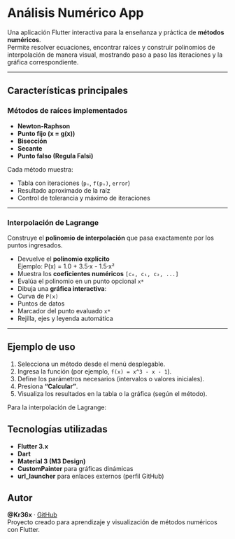 # Análisis Numérico App

Una aplicación Flutter interactiva para la enseñanza y práctica de **métodos numéricos**.  
Permite resolver ecuaciones, encontrar raíces y construir polinomios de interpolación de manera visual, mostrando paso a paso las iteraciones y la gráfica correspondiente.

---

##  Características principales

### Métodos de raíces implementados
- **Newton-Raphson**
- **Punto fijo (x = g(x))**
- **Bisección**
- **Secante**
- **Punto falso (Regula Falsi)**

Cada método muestra:
- Tabla con iteraciones (`pₙ`, `f(pₙ)`, `error`)
- Resultado aproximado de la raíz
- Control de tolerancia y máximo de iteraciones

---

### Interpolación de Lagrange
Construye el **polinomio de interpolación** que pasa exactamente por los puntos ingresados.

- Devuelve el **polinomio explícito**  
  Ejemplo:  P(x) = 1.0 + 3.5·x - 1.5·x²
- Muestra los **coeficientes numéricos** `[c₀, c₁, c₂, ...]`
- Evalúa el polinomio en un punto opcional `x*`
- Dibuja una **gráfica interactiva**:
- Curva de `P(x)`
- Puntos de datos
- Marcador del punto evaluado `x*`
- Rejilla, ejes y leyenda automática

---

## Ejemplo de uso

1. Selecciona un método desde el menú desplegable.
2. Ingresa la función (por ejemplo, `f(x) = x^3 - x - 1`).
3. Define los parámetros necesarios (intervalos o valores iniciales).
4. Presiona **“Calcular”**.
5. Visualiza los resultados en la tabla o la gráfica (según el método).

Para la interpolación de Lagrange:

## Tecnologías utilizadas

- **Flutter 3.x**
- **Dart**
- **Material 3 (M3 Design)**
- **CustomPainter** para gráficas dinámicas
- **url_launcher** para enlaces externos (perfil GitHub)

## Autor

**@Kr36x** · [GitHub](https://github.com/Kr36x)  
Proyecto creado para aprendizaje y visualización de métodos numéricos con Flutter.

